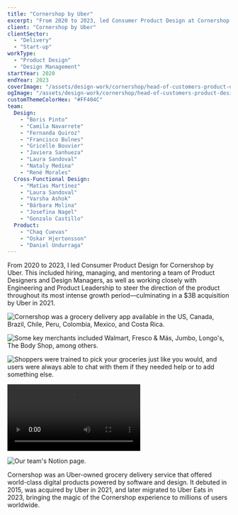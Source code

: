 ```yaml
---
title: "Cornershop by Uber"
excerpt: "From 2020 to 2023, led Consumer Product Design at Cornershop by Uber."
client: "Cornershop by Uber"
clientSector:
  - "Delivery"
  - "Start-up"
workType:
  - "Product Design"
  - "Design Management"
startYear: 2020
endYear: 2023
coverImage: "/assets/design-work/cornershop/head-of-customers-product-design/cornershop-cover.png"
ogImage: "/assets/design-work/cornershop/head-of-customers-product-design/social-thumbnail.png"
customThemeColorHex: "#FF404C"
team:
  Design:
    - "Boris Pinto"
    - "Camila Navarrete"
    - "Fernanda Quiroz"
    - "Francisco Bulnes"
    - "Gricelle Bouvier"
    - "Javiera Sanhueza"
    - "Laura Sandoval"
    - "Nataly Medina"
    - "René Morales"
  Cross-Functional Design:
    - "Matías Martínez"
    - "Laura Sandoval"
    - "Varsha Ashok"
    - "Bárbara Molina"
    - "Josefina Nagel"
    - "Gonzalo Castillo"
  Product:
    - "Chaq Cuevas"
    - "Oskar Hjertonsson"
    - "Daniel Undurraga"
---
```


From 2020 to 2023, I led Consumer Product Design for Cornershop by Uber. This included hiring, managing, and mentoring a team of Product Designers and Design Managers, as well as working closely with Engineering and Product Leadership to steer the direction of the product throughout its most intense growth period—culminating in a $3B acquisition by Uber in 2021.

![Cornershop was a grocery delivery app available in the US, Canada, Brazil, Chile, Peru, Colombia, Mexico, and Costa Rica.](/assets/design-work/cornershop/head-of-customers-product-design/cornershop-marketplace.png)

![Some key merchants included Walmart, Fresco & Más, Jumbo, Longo's, The Body Shop, among others.](/assets/design-work/cornershop/head-of-customers-product-design/cornershop-storefront.png)

![Shoppers were trained to pick your groceries just like you would, and users were always able to chat with them if they needed help or to add something else.](/assets/design-work/cornershop/head-of-customers-product-design/cornershop-order.png)

![We shipped 100+ projects.](/assets/design-work/cornershop/head-of-customers-product-design/projects-grid-infinite-carousel.mp4)

![Our team's Notion page.](/assets/design-work/cornershop/head-of-customers-product-design/team-notion.png)

Cornershop was an Uber-owned grocery delivery service that offered world-class digital products powered by software and design. It debuted in 2015, was acquired by Uber in 2021, and later migrated to Uber Eats in 2023, bringing the magic of the Cornershop experience to millions of users worldwide.